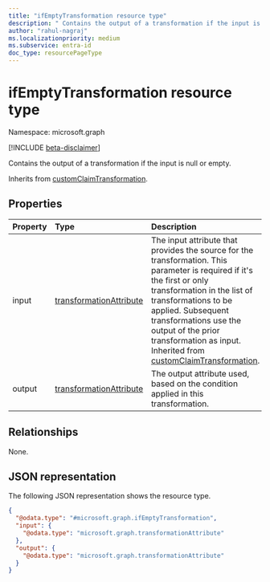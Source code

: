 ```yaml
---
title: "ifEmptyTransformation resource type"
description: " Contains the output of a transformation if the input is null or empty."
author: "rahul-nagraj"
ms.localizationpriority: medium
ms.subservice: entra-id
doc_type: resourcePageType
---
```


# ifEmptyTransformation resource type

Namespace: microsoft.graph

[!INCLUDE [beta-disclaimer](../../includes/beta-disclaimer.md)]

 Contains the output of a transformation if the input is null or empty.

Inherits from [customClaimTransformation](../resources/customclaimtransformation.md).

## Properties
|Property|Type|Description|
|:---|:---|:---|
|input|[transformationAttribute](../resources/transformationattribute.md)|The input attribute that provides the source for the transformation. This parameter is required if it's the first or only transformation in the list of transformations to be applied. Subsequent transformations use the output of the prior transformation as input. Inherited from [customClaimTransformation](../resources/customclaimtransformation.md).|
|output|[transformationAttribute](../resources/transformationattribute.md)|The output attribute used, based on the condition applied in this transformation.|

## Relationships
None.

## JSON representation
The following JSON representation shows the resource type.
<!-- {
  "blockType": "resource",
  "@odata.type": "microsoft.graph.ifEmptyTransformation"
}
-->
``` json
{
  "@odata.type": "#microsoft.graph.ifEmptyTransformation",
  "input": {
    "@odata.type": "microsoft.graph.transformationAttribute"
  },
  "output": {
    "@odata.type": "microsoft.graph.transformationAttribute"
  }
}
```
